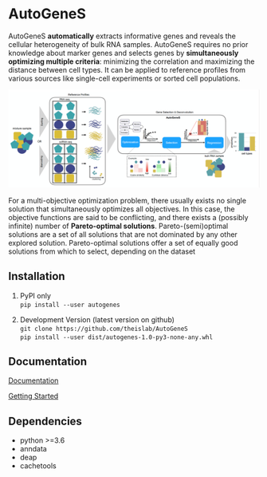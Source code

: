 # AutoGeneS

AutoGeneS **automatically** extracts informative genes and reveals the cellular heterogeneity of bulk RNA samples. AutoGeneS requires no prior knowledge about marker genes and selects genes by **simultaneously optimizing multiple criteria**: minimizing the correlation and maximizing the distance between cell types. It can be applied to reference profiles from various sources like single-cell experiments or sorted cell populations.

![Workflow of AutoGeneS](./images/overview.png)

For a multi-objective optimization problem, there usually exists no single solution that simultaneously optimizes all objectives. In this case, the objective functions are said to be conflicting, and there exists a (possibly infinite) number of **Pareto-optimal solutions**. Pareto-(semi)optimal solutions are a set of all solutions that are not dominated by any other explored solution. Pareto-optimal solutions offer a set of equally good solutions from which to select, depending on the dataset

## Installation

1. PyPI only <br/> 
```pip install --user autogenes```<br/>

2. Development Version (latest version on github) <br/>
```git clone https://github.com/theislab/AutoGeneS```<br/>
```pip install --user dist/autogenes-1.0-py3-none-any.whl```<br/>

## Documentation

[Documentation](https://autogenes.readthedocs.io/en/latest/)

[Getting Started](https://autogenes.readthedocs.io/en/latest/getting_started.html)

## Dependencies

* python >=3.6
* anndata
* deap
* cachetools

